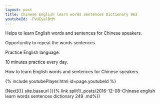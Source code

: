 ```yaml
---
layout: post
title: Chinese English learn words sentences Dictionary 963 
youtubeId: -FVUEyalBtM
---
```

 
 
Helps to learn English words and sentences for Chinese speakers.

Opportunitiy to repeat the words sentences. 

Practice English language. 
 
10 minutes practice every day. 
 
How to learn English words and sentences for Chinese speakers 
 
{% include youtubePlayer.html id=page.youtubeId %}
 
 
[Next]({{ site.baseurl }}{% link  split1/_posts/2016-12-08-Chinese english learn words sentences dictionary 249 .md%})
 
